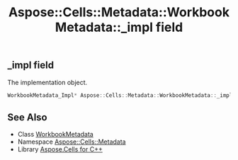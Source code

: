 ﻿---
title: Aspose::Cells::Metadata::WorkbookMetadata::_impl field
linktitle: _impl
second_title: Aspose.Cells for C++ API Reference
description: 'Aspose::Cells::Metadata::WorkbookMetadata::_impl field. The implementation object in C++.'
type: docs
weight: 1000
url: /cpp/aspose.cells.metadata/workbookmetadata/_impl/
---
## _impl field


The implementation object.

```cpp
WorkbookMetadata_Impl* Aspose::Cells::Metadata::WorkbookMetadata::_impl
```

## See Also

* Class [WorkbookMetadata](../)
* Namespace [Aspose::Cells::Metadata](../../)
* Library [Aspose.Cells for C++](../../../)
